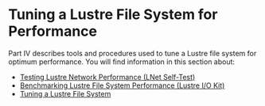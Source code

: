 # Tuning a Lustre File System for Performance

Part IV describes tools and procedures used to tune a Lustre file system for optimum performance. You will find information in this section about:

- [Testing Lustre Network Performance (LNet Self-Test)](04.01-Testing%20Lustre%20Network%20Performance%20(LNet%20Self-Test).md)
- [Benchmarking Lustre File System Performance (Lustre I/O Kit)](04.02-Benchmarking%20Lustre%20File%20System%20Performance%20(Lustre%20IO%20Kit).md)
- [Tuning a Lustre File System](04.03-Tuning%20a%20Lustre%20File%20System.md)

